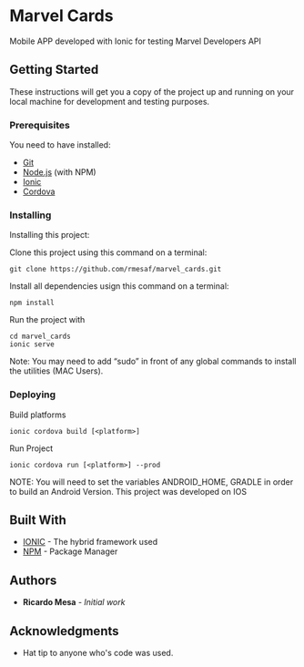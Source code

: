 # Marvel Cards

Mobile APP developed with Ionic for testing Marvel Developers API

## Getting Started

These instructions will get you a copy of the project up and running on your local machine for development and testing purposes.

### Prerequisites

You need to have installed:

* [Git](https://git-scm.com/downloads)
* [Node.js](https://nodejs.org/en/download/) (with NPM)
* [Ionic](https://ionicframework.com/)
* [Cordova](https://ionicframework.com/)

### Installing

Installing this project:

Clone this project using this command on a terminal:
```
git clone https://github.com/rmesaf/marvel_cards.git
```

Install all dependencies usign this command on a terminal:
```
npm install
```

Run the project with
```
cd marvel_cards
ionic serve
```

Note: You may need to add “sudo” in front of any global commands to install the utilities (MAC Users).

### Deploying
Build platforms
```
ionic cordova build [<platform>] 
```

Run Project
```
ionic cordova run [<platform>] --prod
```


NOTE: You will need to set the variables ANDROID_HOME, GRADLE in order to build an Android Version. This project was developed on IOS

## Built With

* [IONIC](https://ionicframework.com/) - The hybrid framework used
* [NPM](https://www.npmjs.com/) - Package Manager

## Authors

* **Ricardo Mesa** - *Initial work* 

## Acknowledgments

* Hat tip to anyone who's code was used.
